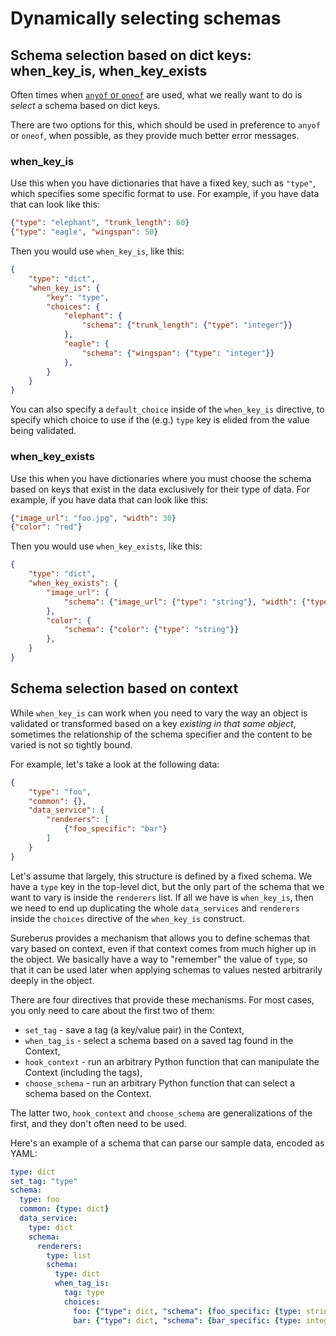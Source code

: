 # Dynamically selecting schemas

## Schema selection based on dict keys: when_key_is, when_key_exists

Often times when [`anyof` or `oneof`](http://docs.python-cerberus.org/en/stable/validation-rules.html#of-rules) are used, what we really want to do is *select* a schema based on dict keys.

There are two options for this, which should be used in preference to `anyof` or `oneof`, when possible, as they provide much better error messages.

### when_key_is

Use this when you have dictionaries that have a fixed key, such as `"type"`,
which specifies some specific format to use. For example, if you have data that
can look like this:

```json
{"type": "elephant", "trunk_length": 60}
{"type": "eagle", "wingspan": 50}
```

Then you would use `when_key_is`, like this:

```json
{
    "type": "dict",
    "when_key_is": {
        "key": "type",
        "choices": {
            "elephant": {
                "schema": {"trunk_length": {"type": "integer"}}
            },
            "eagle": {
                "schema": {"wingspan": {"type": "integer"}}
            },
        }
    }
}
```

You can also specify a `default_choice` inside of the `when_key_is` directive,
to specify which choice to use if the (e.g.) `type` key is elided from the
value being validated.

### when_key_exists

Use this when you have dictionaries where you must choose the schema based on
keys that exist in the data exclusively for their type of data. For example, if
you have data that can look like this:

```json
{"image_url": "foo.jpg", "width": 30}
{"color": "red"}
```

Then you would use `when_key_exists`, like this:

```json
{
    "type": "dict",
    "when_key_exists": {
        "image_url": {
            "schema": {"image_url": {"type": "string"}, "width": {"type": "integer"}}
        },
        "color": {
            "schema": {"color": {"type": "string"}}
        },
    }
}
```



## Schema selection based on context

While `when_key_is` can work when you need to vary the way an object is validated or transformed
based on a key *existing in that same object*, sometimes the relationship of the schema specifier
and the content to be varied is not so tightly bound.

For example, let's take a look at the following data:

```json
{
    "type": "foo",
    "common": {},
    "data_service": {
        "renderers": [
            {"foo_specific": "bar"}
        ]
    }
}
```

Let's assume that largely, this structure is defined by a fixed schema. We have a `type` key in
the top-level dict, but the only part of the schema that we want to vary is inside the
`renderers` list. If all we have is `when_key_is`, then we need to end up duplicating the whole
`data_services` and `renderers` inside the `choices` directive of the `when_key_is` construct.

Sureberus provides a mechanism that allows you to define schemas that vary based on context, even
if that context comes from much higher up in the object. We basically have a way to "remember" the
value of `type`, so that it can be used later when applying schemas to values nested arbitrarily
deeply in the object.

There are four directives that provide these mechanisms. For most cases, you only need to care
about the first two of them:

* `set_tag` - save a tag (a key/value pair) in the Context,
* `when_tag_is` - select a schema based on a saved tag found in the Context,
* `hook_context` - run an arbitrary Python function that can manipulate the Context (including
  the tags),
* `choose_schema` - run an arbitrary Python function that can select a schema based on the
  Context.

The latter two, `hook_context` and `choose_schema` are generalizations of the first, and they
don't often need to be used.

Here's an example of a schema that can parse our sample data, encoded as YAML:

```yaml
type: dict
set_tag: "type"
schema:
  type: foo
  common: {type: dict}
  data_service:
    type: dict
    schema:
      renderers:
        type: list
        schema:
          type: dict
          when_tag_is:
            tag: type
            choices:
              foo: {"type": dict, "schema": {foo_specific: {type: string}}
              bar: {"type": dict, "schema": {bar_specific: {type: integer}}
```
